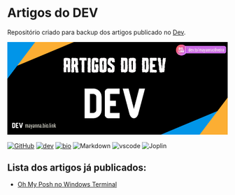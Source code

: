 Artigos do DEV
================
Repositório criado para backup dos artigos publicado no [Dev](https://dev.to/mayannaoliveira). 

[![header](img/header.png)](https://dev.to/mayannaoliveira)

[![GitHub](https://img.shields.io/badge/GitHub-181717.svg?style=flat&logo=GitHub&logoColor=white)](https://github.com/mayannaoliveira/) [![dev](https://img.shields.io/badge/dev.to-0A0A0A.svg?style=flat&logo=devdotto&logoColor=white)](https://bio.link/mayanna) [![bio](https://img.shields.io/badge/Bio%20Link-000000.svg?style=flat&logo=Bio-Link&logoColor=white)](https://bio.link/mayanna) ![Markdown](https://img.shields.io/badge/Markdown-000000.svg?style=flat&logo=Markdown&logoColor=white) ![vscode](https://img.shields.io/badge/Visual%20Studio%20Code-007ACC.svg?style=flat&logo=Visual-Studio-Code&logoColor=white) ![Joplin](https://img.shields.io/badge/Joplin-1071D3.svg?style=flat&logo=Joplin&logoColor=white)

## Lista dos artigos já publicados:

- [Oh My Posh no Windows Terminal](articles/terminal-oh-my-posh/terminal-oh-my-posh.md)


<!-- ### Manipulação do Repositório

- Clonar para máquina: `git clone https://github.com/mayannaoliveira/mayannaoliveira.github.io.git`
- Salvar projeto na branch master: `git push origin master`
- Salvar projeto na branch dev: `git push origin dev`
- Criar uma branch: `git branch dev`
- Acessar branch criada: `git checkout dev`
- Adiciona todos arquivos: `git add .`
- Commit com mensagem: `git commit -m "Salvando Repositório"`
- Baixar o repositório remoto na branch dev: `git pull origin dev`
- Baixar o repositório remoto na branch master: `git pull origin dev` -->
